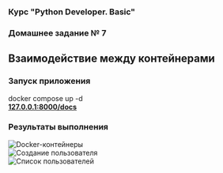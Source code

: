 ### Курс "Python Developer. Basic" ###

### Домашнее задание № 7 ###

## Взаимодействие между контейнерами ##



### Запуск приложения ###  
docker compose up -d   
**[127.0.0.1:8000/docs](http://127.0.0.1:8000/docs#/)**

### Результаты выполнения ###   
![Docker-контейнеры](/results/containers.jpg "Docker-контейнеры")   
![Создание пользователя](/results/create_user.jpg "Создание пользователя")   
![Список пользователей](/results/user_list.jpg "Список пользователей")   


